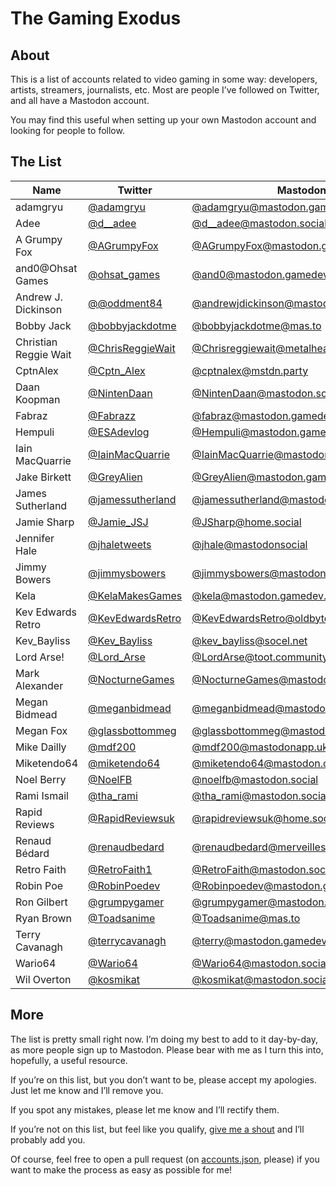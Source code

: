 # The Gaming Exodus

## About

This is a list of accounts related to video gaming in some way: developers, artists, streamers, journalists, etc. Most are people I’ve followed on Twitter, and all have a Mastodon account.

You may find this useful when setting up your own Mastodon account and looking for people to follow. 

## The List

|Name|Twitter|Mastodon|
|-|-|-|
|adamgryu|[@adamgryu](https://twitter.com/adamgryu)|[@adamgryu@mastodon.gamedev.place](https://mastodon.gamedev.place/@adamgryu)|
|Adee|[@d__adee](https://twitter.com/d__adee)|[@d__adee@mastodon.social](https://mastodon.social/@d__adee)|
|A Grumpy Fox|[@AGrumpyFox](https://twitter.com/AGrumpyFox)|[@AGrumpyFox@mastodon.gamedev.place](https://mastodon.gamedev.place/@AGrumpyFox)|
|and0@Ohsat Games|[@ohsat_games](https://twitter.com/ohsat_games)|[@and0@mastodon.gamedev.place](https://mastodon.gamedev.place/@and0)|
|Andrew J. Dickinson|[@@oddment84](https://twitter.com/@oddment84)|[@andrewjdickinson@mastodon.social](https://mastodon.social/@andrewjdickinson)|
|Bobby Jack|[@bobbyjackdotme](https://twitter.com/bobbyjackdotme)|[@bobbyjackdotme@mas.to](https://mas.to/@bobbyjackdotme)|
|Christian Reggie Wait|[@ChrisReggieWait](https://twitter.com/ChrisReggieWait)|[@Chrisreggiewait@metalhead.club](https://metalhead.club/@Chrisreggiewait)|
|CptnAlex|[@Cptn_Alex](https://twitter.com/Cptn_Alex)|[@cptnalex@mstdn.party](https://mstdn.party/@cptnalex)|
|Daan Koopman|[@NintenDaan](https://twitter.com/NintenDaan)|[@NintenDaan@mastodon.social](https://mastodon.social/@NintenDaan)|
|Fabraz|[@Fabrazz](https://twitter.com/Fabrazz)|[@fabraz@mastodon.gamedev.place](https://mastodon.gamedev.place/@fabraz)|
|Hempuli|[@ESAdevlog](https://twitter.com/ESAdevlog)|[@Hempuli@mastodon.gamedev.place](https://mastodon.gamedev.place/@Hempuli)|
|Iain MacQuarrie|[@IainMacQuarrie](https://twitter.com/IainMacQuarrie)|[@IainMacQuarrie@mastodon.gamedev.place](https://mastodon.gamedev.place/@IainMacQuarrie)|
|Jake Birkett|[@GreyAlien](https://twitter.com/GreyAlien)|[@GreyAlien@mastodon.gamedev.place](https://mastodon.gamedev.place/@GreyAlien)|
|James Sutherland|[@jamessutherland](https://twitter.com/jamessutherland)|[@jamessutherland@mastodon.gamedev.place](https://mastodon.gamedev.place/@jamessutherland)|
|Jamie Sharp|[@Jamie_JSJ](https://twitter.com/Jamie_JSJ)|[@JSharp@home.social](https://home.social/@JSharp)|
|Jennifer Hale|[@jhaletweets](https://twitter.com/jhaletweets)|[@jhale@mastodonsocial](https://mastodonsocial/@jhale)|
|Jimmy Bowers|[@jimmysbowers](https://twitter.com/jimmysbowers)|[@jimmysbowers@mastodon.gamedev.place](https://mastodon.gamedev.place/@jimmysbowers)|
|Kela|[@KelaMakesGames](https://twitter.com/KelaMakesGames)|[@kela@mastodon.gamedev.place](https://mastodon.gamedev.place/@kela)|
|Kev Edwards Retro|[@KevEdwardsRetro](https://twitter.com/KevEdwardsRetro)|[@KevEdwardsRetro@oldbytes.space](https://oldbytes.space/@KevEdwardsRetro)|
|Kev_Bayliss|[@Kev_Bayliss](https://twitter.com/Kev_Bayliss)|[@kev_bayliss@socel.net](https://socel.net/@kev_bayliss)|
|Lord Arse!|[@Lord_Arse](https://twitter.com/Lord_Arse)|[@LordArse@toot.community](https://toot.community/@LordArse)|
|Mark Alexander|[@NocturneGames](https://twitter.com/NocturneGames)|[@NocturneGames@mastodon.social](https://mastodon.social/@NocturneGames)|
|Megan Bidmead|[@meganbidmead](https://twitter.com/meganbidmead)|[@meganbidmead@mastodonapp.uk](https://mastodonapp.uk/@meganbidmead)|
|Megan Fox|[@glassbottommeg](https://twitter.com/glassbottommeg)|[@glassbottommeg@mastodon.gamedev.place](https://mastodon.gamedev.place/@glassbottommeg)|
|Mike Dailly|[@mdf200](https://twitter.com/mdf200)|[@mdf200@mastodonapp.uk](https://mastodonapp.uk/@mdf200)|
|Miketendo64|[@miketendo64](https://twitter.com/miketendo64)|[@miketendo64@mastodon.online](https://mastodon.online/@miketendo64)|
|Noel Berry|[@NoelFB](https://twitter.com/NoelFB)|[@noelfb@mastodon.social](https://mastodon.social/@noelfb)|
|Rami Ismail|[@tha_rami](https://twitter.com/tha_rami)|[@tha_rami@mastodon.social](https://mastodon.social/@tha_rami)|
|Rapid Reviews|[@RapidReviewsuk](https://twitter.com/RapidReviewsuk)|[@rapidreviewsuk@home.social](https://home.social/@rapidreviewsuk)|
|Renaud Bédard|[@renaudbedard](https://twitter.com/renaudbedard)|[@renaudbedard@merveilles.town](https://merveilles.town/@renaudbedard)|
|Retro Faith|[@RetroFaith1](https://twitter.com/RetroFaith1)|[@RetroFaith@mastodon.social](https://mastodon.social/@RetroFaith)|
|Robin Poe|[@RobinPoedev](https://twitter.com/RobinPoedev)|[@Robinpoedev@mastodon.gamedev.place](https://mastodon.gamedev.place/@Robinpoedev)|
|Ron Gilbert|[@grumpygamer](https://twitter.com/grumpygamer)|[@grumpygamer@mastodon.gamedev.place](https://mastodon.gamedev.place/@grumpygamer)|
|Ryan Brown|[@Toadsanime](https://twitter.com/Toadsanime)|[@Toadsanime@mas.to](https://mas.to/@Toadsanime)|
|Terry Cavanagh|[@terrycavanagh](https://twitter.com/terrycavanagh)|[@terry@mastodon.gamedev.place](https://mastodon.gamedev.place/@terry)|
|Wario64|[@Wario64](https://twitter.com/Wario64)|[@Wario64@mastodon.social](https://mastodon.social/@Wario64)|
|Wil Overton|[@kosmikat](https://twitter.com/kosmikat)|[@kosmikat@mastodon.social](https://mastodon.social/@kosmikat)|

## More

The list is pretty small right now. I’m doing my best to add to it day-by-day, as more people sign up to Mastodon. Please bear with me as I turn this into, hopefully, a useful resource.

If you’re on this list, but you don’t want to be, please accept my apologies. Just let me know and I’ll remove you.

If you spot any mistakes, please let me know and I’ll rectify them.

If you’re not on this list, but feel like you qualify, [give me a shout](https://mas.to/@bobbyjackdotme) and I’ll probably add you.

Of course, feel free to open a pull request (on [accounts.json](accounts.json), please) if you want to make the process as easy as possible for me!

